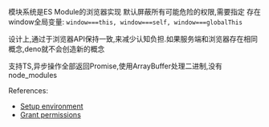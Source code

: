 模块系统是ES Module的浏览器实现
默认屏蔽所有可能危险的权限,需要指定
存在window全局变量: `window===this, window===self, window===globalThis`

设计上,通过于浏览器API保持一致,来减少认知负担.如果服务端和浏览器存在相同概念,deno就不会创造新的概念

支持TS,异步操作全部返回Promise,使用ArrayBuffer处理二进制,没有node_modules

References:
- [Setup environment](https://deno.land/manual@v1.13.0/getting_started/setup_your_environment#environment-variables)
- [Grant permissions](https://deno.land/manual@v1.13.0/getting_started/permissions)